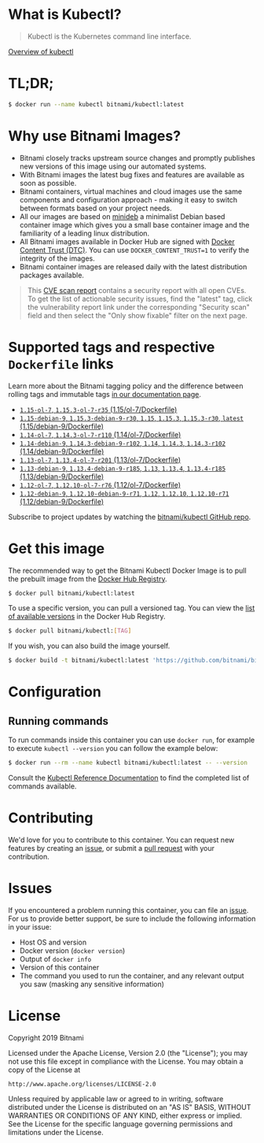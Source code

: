 
# What is Kubectl?

> Kubectl is the Kubernetes command line interface.

[Overview of kubectl](https://kubernetes.io/docs/reference/kubectl/overview/)

# TL;DR;

```bash
$ docker run --name kubectl bitnami/kubectl:latest
```

# Why use Bitnami Images?

* Bitnami closely tracks upstream source changes and promptly publishes new versions of this image using our automated systems.
* With Bitnami images the latest bug fixes and features are available as soon as possible.
* Bitnami containers, virtual machines and cloud images use the same components and configuration approach - making it easy to switch between formats based on your project needs.
* All our images are based on [minideb](https://github.com/bitnami/minideb) a minimalist Debian based container image which gives you a small base container image and the familiarity of a leading linux distribution.
* All Bitnami images available in Docker Hub are signed with [Docker Content Trust (DTC)](https://docs.docker.com/engine/security/trust/content_trust/). You can use `DOCKER_CONTENT_TRUST=1` to verify the integrity of the images.
* Bitnami container images are released daily with the latest distribution packages available.


> This [CVE scan report](https://quay.io/repository/bitnami/kubectl?tab=tags) contains a security report with all open CVEs. To get the list of actionable security issues, find the "latest" tag, click the vulnerability report link under the corresponding "Security scan" field and then select the "Only show fixable" filter on the next page.

# Supported tags and respective `Dockerfile` links

Learn more about the Bitnami tagging policy and the difference between rolling tags and immutable tags [in our documentation page](https://docs.bitnami.com/containers/how-to/understand-rolling-tags-containers/).


* [`1.15-ol-7`, `1.15.3-ol-7-r35` (1.15/ol-7/Dockerfile)](https://github.com/bitnami/bitnami-docker-kubectl/blob/1.15.3-ol-7-r35/1.15/ol-7/Dockerfile)
* [`1.15-debian-9`, `1.15.3-debian-9-r30`, `1.15`, `1.15.3`, `1.15.3-r30`, `latest` (1.15/debian-9/Dockerfile)](https://github.com/bitnami/bitnami-docker-kubectl/blob/1.15.3-debian-9-r30/1.15/debian-9/Dockerfile)
* [`1.14-ol-7`, `1.14.3-ol-7-r110` (1.14/ol-7/Dockerfile)](https://github.com/bitnami/bitnami-docker-kubectl/blob/1.14.3-ol-7-r110/1.14/ol-7/Dockerfile)
* [`1.14-debian-9`, `1.14.3-debian-9-r102`, `1.14`, `1.14.3`, `1.14.3-r102` (1.14/debian-9/Dockerfile)](https://github.com/bitnami/bitnami-docker-kubectl/blob/1.14.3-debian-9-r102/1.14/debian-9/Dockerfile)
* [`1.13-ol-7`, `1.13.4-ol-7-r201` (1.13/ol-7/Dockerfile)](https://github.com/bitnami/bitnami-docker-kubectl/blob/1.13.4-ol-7-r201/1.13/ol-7/Dockerfile)
* [`1.13-debian-9`, `1.13.4-debian-9-r185`, `1.13`, `1.13.4`, `1.13.4-r185` (1.13/debian-9/Dockerfile)](https://github.com/bitnami/bitnami-docker-kubectl/blob/1.13.4-debian-9-r185/1.13/debian-9/Dockerfile)
* [`1.12-ol-7`, `1.12.10-ol-7-r76` (1.12/ol-7/Dockerfile)](https://github.com/bitnami/bitnami-docker-kubectl/blob/1.12.10-ol-7-r76/1.12/ol-7/Dockerfile)
* [`1.12-debian-9`, `1.12.10-debian-9-r71`, `1.12`, `1.12.10`, `1.12.10-r71` (1.12/debian-9/Dockerfile)](https://github.com/bitnami/bitnami-docker-kubectl/blob/1.12.10-debian-9-r71/1.12/debian-9/Dockerfile)

Subscribe to project updates by watching the [bitnami/kubectl GitHub repo](https://github.com/bitnami/bitnami-docker-kubectl).

# Get this image

The recommended way to get the Bitnami Kubectl Docker Image is to pull the prebuilt image from the [Docker Hub Registry](https://hub.docker.com/r/bitnami/kubectl).

```bash
$ docker pull bitnami/kubectl:latest
```

To use a specific version, you can pull a versioned tag. You can view the [list of available versions](https://hub.docker.com/r/bitnami/kubectl/tags/) in the Docker Hub Registry.

```bash
$ docker pull bitnami/kubectl:[TAG]
```

If you wish, you can also build the image yourself.

```bash
$ docker build -t bitnami/kubectl:latest 'https://github.com/bitnami/bitnami-docker-kubectl.git#master:1.15/debian-9'
```

# Configuration

## Running commands

To run commands inside this container you can use `docker run`, for example to execute `kubectl --version` you can follow the example below:

```bash
$ docker run --rm --name kubectl bitnami/kubectl:latest -- --version
```

Consult the [Kubectl Reference Documentation](https://kubernetes.io/docs/reference/generated/kubectl/kubectl-commands) to find the completed list of commands available.

# Contributing

We'd love for you to contribute to this container. You can request new features by creating an [issue](https://github.com/bitnami/bitnami-docker-kubectl/issues), or submit a [pull request](https://github.com/bitnami/bitnami-docker-kubectl/pulls) with your contribution.

# Issues

If you encountered a problem running this container, you can file an [issue](https://github.com/bitnami/bitnami-docker-kubectl/issues). For us to provide better support, be sure to include the following information in your issue:

- Host OS and version
- Docker version (`docker version`)
- Output of `docker info`
- Version of this container
- The command you used to run the container, and any relevant output you saw (masking any sensitive information)

# License

Copyright 2019 Bitnami

Licensed under the Apache License, Version 2.0 (the "License");
you may not use this file except in compliance with the License.
You may obtain a copy of the License at

    http://www.apache.org/licenses/LICENSE-2.0

Unless required by applicable law or agreed to in writing, software
distributed under the License is distributed on an "AS IS" BASIS,
WITHOUT WARRANTIES OR CONDITIONS OF ANY KIND, either express or implied.
See the License for the specific language governing permissions and
limitations under the License.
